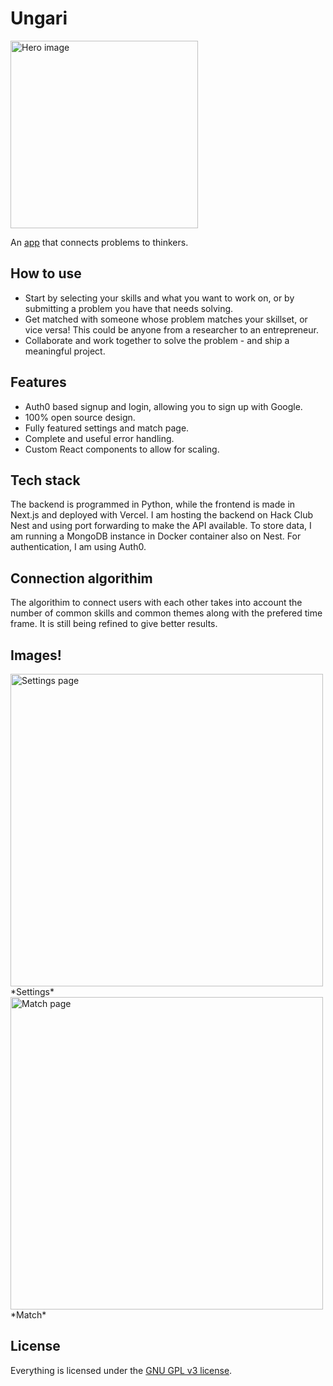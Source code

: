 # Ungari

<img src="https://github.com/crnicholson/ungari/raw/main/media/hero.png" alt="Hero image" width="300"/> 

An [app](ungari.vercel.app) that connects problems to thinkers. 

## How to use

* Start by selecting your skills and what you want to work on, or by submitting a problem you have that needs solving.
* Get matched with someone whose problem matches your skillset, or vice versa! This could be anyone from a researcher to an entrepreneur.
* Collaborate and work together to solve the problem - and ship a meaningful project.

## Features

* Auth0 based signup and login, allowing you to sign up with Google.
* 100% open source design.
* Fully featured settings and match page. 
* Complete and useful error handling. 
* Custom React components to allow for scaling. 

## Tech stack

The backend is programmed in Python, while the frontend is made in Next.js and deployed with Vercel. I am hosting the backend on Hack Club Nest and using port forwarding to make the API available. To store data, I am running a MongoDB instance in Docker container also on Nest. For authentication, I am using Auth0. 

## Connection algorithim

The algorithim to connect users with each other takes into account the number of common skills and common themes along with the prefered time frame. It is still being refined to give better results. 

## Images!

<img src="https://github.com/crnicholson/ungari/raw/main/media/settings.png" alt="Settings page" width="500"/> 
*Settings*

<img src="https://github.com/crnicholson/ungari/raw/main/media/match.png" alt="Match page" width="500"/> 
*Match*

## License

Everything is licensed under the [GNU GPL v3 license](https://choosealicense.com/licenses/gpl-3.0/). 